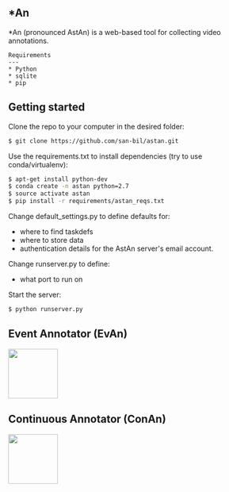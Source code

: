 *An
---

*An (pronounced AstAn) is a web-based tool for collecting video annotations.

~~~
Requirements
---
* Python
* sqlite
* pip
~~~
Getting started
---

Clone the repo to your computer in the desired folder:

~~~ sh
$ git clone https://github.com/san-bil/astan.git
~~~

Use the requirements.txt to install dependencies (try to use conda/virtualenv):

~~~ sh
$ apt-get install python-dev
$ conda create -n astan python=2.7
$ source activate astan
$ pip install -r requirements/astan_reqs.txt
~~~

Change default_settings.py to define defaults for:
* where to find taskdefs
* where to store data
* authentication details for the AstAn server's email account.

Change runserver.py to define:
* what port to run on


Start the server:
~~~ sh
$ python runserver.py
~~~

Event Annotator (EvAn)
---
<img src="https://cloud.githubusercontent.com/assets/1110545/20281290/daf9406a-aaa7-11e6-8d9d-5e237e21a5e6.png" style="width:100; height:100"/>

Continuous Annotator (ConAn)
---
<img src="https://cloud.githubusercontent.com/assets/1110545/20281291/dafccbcc-aaa7-11e6-9b80-31e77e9caadc.png" style="width:100; height:100"/>
